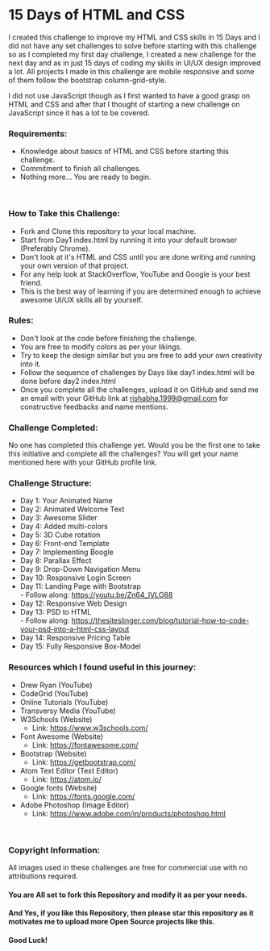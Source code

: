 # 15 Days of HTML and CSS
I created this challenge to improve my HTML and CSS skills in 15 Days and I did not have any set challenges to solve before starting with this challenge so as I completed my first day challenge, I created a new challenge for the next day and as in just 15 days of coding my skills in UI/UX design improved a lot. All projects I made in this challenge are mobile responsive and some of them follow the bootstrap column-grid-style.

I did not use JavaScript though as I first wanted to have a good grasp on HTML and CSS and after that I thought of starting a new challenge on JavaScript since it has a lot to be covered.

### Requirements:
* Knowledge about basics of HTML and CSS before starting this challenge.
* Commitment to finish all challenges.
* Nothing more... You are ready to begin.

<br>

### How to Take this Challenge:
* Fork and Clone this repository to your local machine.
* Start from Day1 index.html by running it into your default browser (Preferably Chrome).
* Don't look at it's HTML and CSS until you are done writing and running your own version of that project.
* For any help look at StackOverflow, YouTube and Google is your best friend.
* This is the best way of learning if you are determined enough to achieve awesome UI/UX skills all by yourself.

### Rules:
* Don't look at the code before finishing the challenge.
* You are free to modify colors as per your likings.
* Try to keep the design similar but you are free to add your own creativity into it.
* Follow the sequence of challenges by Days like day1 index.html will be done before day2 index.html
* Once you complete all the challenges, upload it on GitHub and send me an email with your GitHub link at rishabha.1999@gmail.com for constructive feedbacks and name mentions.

### Challenge Completed:
No one has completed this challenge yet. Would you be the first one to take this initiative and complete all the challenges?
You will get your name mentioned here with your GitHub profile link.

### Challenge Structure:
* Day 1: Your Animated Name
* Day 2: Animated Welcome Text
* Day 3: Awesome Slider
* Day 4: Added multi-colors
* Day 5: 3D Cube rotation
* Day 6: Front-end Template
* Day 7: Implementing Boogle
* Day 8: Parallax Effect
* Day 9: Drop-Down Navigation Menu
* Day 10: Responsive Login Screen
* Day 11: Landing Page with Bootstrap<br>
          - Follow along: https://youtu.be/Zn64_IVLO88
* Day 12: Responsive Web Design
* Day 13: PSD to HTML<br>
          - Follow along: https://thesiteslinger.com/blog/tutorial-how-to-code-your-psd-into-a-html-css-layout
* Day 14: Responsive Pricing Table
* Day 15: Fully Responsive Box-Model

### Resources which I found useful in this journey:
* Drew Ryan (YouTube)
* CodeGrid (YouTube)
* Online Tutorials (YouTube)
* Transversy Media (YouTube)
* W3Schools (Website)<br>
  - Link: https://www.w3schools.com/
* Font Awesome (Website)<br>
  - Link: https://fontawesome.com/
* Bootstrap (Website)<br>
  - Link: https://getbootstrap.com/
* Atom Text Editor (Text Editor)<br>
  - Link: https://atom.io/
* Google fonts (Website)<br>
  - Link: https://fonts.google.com/
* Adobe Photoshop (Image Editor)<br>
  - Link: https://www.adobe.com/in/products/photoshop.html

<br>

### Copyright Information:
All images used in these challenges are free for commercial use with no attributions required.
#### You are All set to fork this Repository and modify it as per your needs.

#### And Yes, if you like this Repository, then please star this repository as it motivates me to upload more Open Source projects like this.

#### Good Luck!

